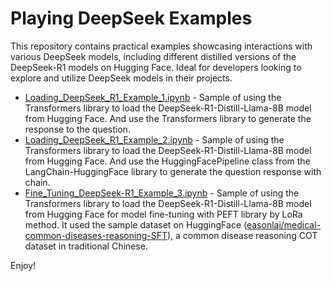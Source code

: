 # Playing DeepSeek Examples

This repository contains practical examples showcasing interactions with various DeepSeek models, including different distilled versions of the DeepSeek-R1 models on Hugging Face. Ideal for developers looking to explore and utilize DeepSeek models in their projects.

* [Loading_DeepSeek_R1_Example_1.ipynb](https://github.com/easonlai/deepseek_examples/blob/main/Loading_DeepSeek_R1_Example_1.ipynb) - Sample of using the Transformers library to load the DeepSeek-R1-Distill-Llama-8B model from Hugging Face. And use the Transformers library to generate the response to the question.
* [Loading_DeepSeek_R1_Example_2.ipynb](https://github.com/easonlai/deepseek_examples/blob/main/Loading_DeepSeek_R1_Example_2.ipynb) - Sample of using the Transformers library to load the DeepSeek-R1-Distill-Llama-8B model from Hugging Face. And use the HuggingFacePipeline class from the LangChain-HuggingFace library to generate the question response with chain.
* [Fine_Tuning_DeepSeek-R1_Example_3.ipynb](https://github.com/easonlai/deepseek_examples/blob/main/Fine_Tuning_DeepSeek_R1_Example_3.ipynb) - Sample of using the Transformers library to load the DeepSeek-R1-Distill-Llama-8B model from Hugging Face for model fine-tuning with PEFT library by LoRa method. It used the sample dataset on HuggingFace ([easonlai/medical-common-diseases-reasoning-SFT](https://huggingface.co/datasets/easonlai/medical-common-diseases-reasoning-SFT)), a common disease reasoning COT dataset in traditional Chinese.

Enjoy!
